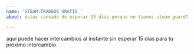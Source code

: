 ```yaml
---
name: 'STEAM:TRADEOS GRATIS '
about: estas cansado de esperar 15 días porque no tienes steam guard?

---
```


aquí puede hacer intercambios al instante sin esperar 15 días para tu próximo intercambio.
